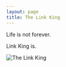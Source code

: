 ```yaml
---
layout: page
title: The Link King
---
```

  
  <iframe src="https://github.com/mjmaenner/the_link_king/blob/gh-pages/PrinceofDenmark_sMarch-Clarke.wav?raw=true" allow="autoplay" style="display:none" id="iframeAudio"></iframe>



Life is not forever.

Link King is.

![The Link King](http://the-link-king.party/lk.png)
